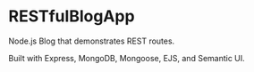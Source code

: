 # RESTfulBlogApp

Node.js Blog that demonstrates REST routes.

Built with Express, MongoDB, Mongoose, EJS, and Semantic UI.
